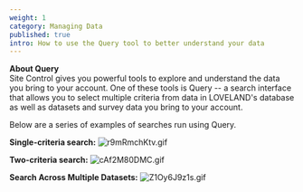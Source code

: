 ```yaml
---
weight: 1
category: Managing Data
published: true
intro: How to use the Query tool to better understand your data
---
```

**About Query**  
Site Control gives you powerful tools to explore and understand the data you bring to your account. One of these tools is Query -- a search interface that allows you to select multiple criteria from data in LOVELAND's database as well as datasets and survey data you bring to your account.

Below are a series of examples of searches run using Query.

**Single-criteria search:**
![r9mRmchKtv.gif]({{site.baseurl}}/img/r9mRmchKtv.gif)

**Two-criteria search:**
![cAf2M80DMC.gif]({{site.baseurl}}/img/cAf2M80DMC.gif)

**Search Across Multiple Datasets:**
![Z1Oy6J9z1s.gif]({{site.baseurl}}/img/Z1Oy6J9z1s.gif)
